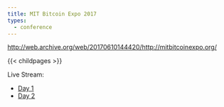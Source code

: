 ```yaml
---
title: MIT Bitcoin Expo 2017
types:
  - conference
---
```

http://web.archive.org/web/20170610144420/http://mitbitcoinexpo.org/

{{< childpages >}}

Live Stream:
- [Day 1](https://www.youtube.com/watch?v=0mVOq1jaR1U)
- [Day 2](https://www.youtube.com/watch?v=sQDa5jSGFOk)